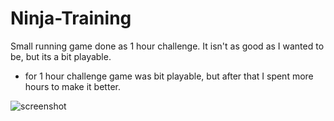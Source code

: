 # Ninja-Training
Small running game done as 1 hour challenge. It isn't as good as I wanted to be, but its a bit playable.
* for 1 hour challenge game was bit playable, but after that I spent more hours to make it better.

![screenshot](http://i.imgur.com/tZy3U6B.jpg)

